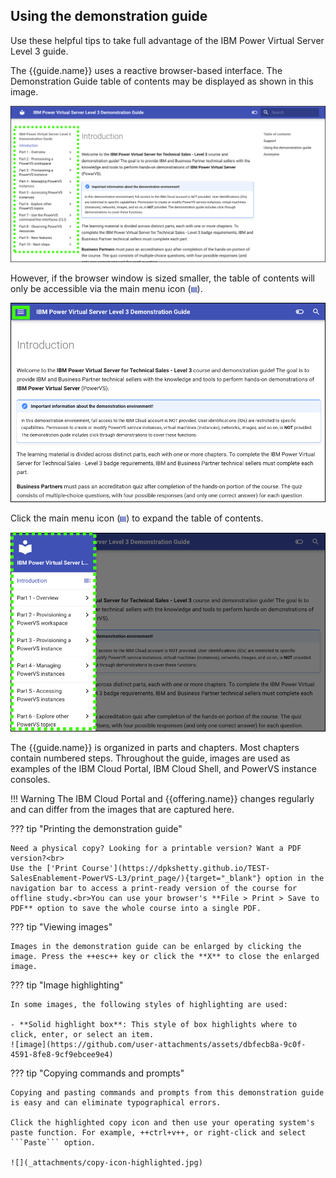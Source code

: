 ## Using the demonstration guide

Use these helpful tips to take full advantage of the IBM Power Virtual Server Level 3 guide.

The {{guide.name}} uses a reactive browser-based interface. The Demonstration Guide table of contents may be displayed as shown in this image.

![](_attachments/DemonstrationGuidTOC.png)

However, if the browser window is sized smaller, the table of contents will only be accessible via the main menu icon (![](_attachments/MainMenuIcon.png)).

![](_attachments/DemonstrationGuidTOCMainMenu.png)

Click the main menu icon (![](_attachments/MainMenuIcon.png)) to expand the table of contents.

![](_attachments/DemonstrationGuidTOCMMExpanded.png)

The {{guide.name}} is organized in parts and chapters. Most chapters contain numbered steps.
Throughout the guide, images are used as examples of the IBM Cloud Portal, IBM Cloud Shell, and PowerVS instance consoles.

!!! Warning
    The IBM Cloud Portal and {{offering.name}} changes regularly and can differ from the images that are captured here.

??? tip "Printing the demonstration guide"

    Need a physical copy? Looking for a printable version? Want a PDF version?<br>
    Use the ['Print Course'](https://dpkshetty.github.io/TEST-SalesEnablement-PowerVS-L3/print_page/){target="_blank"} option in the navigation bar to access a print-ready version of the course for offline study.<br>You can use your browser's **File > Print > Save to PDF** option to save the whole course into a single PDF.
 

??? tip "Viewing images"

    Images in the demonstration guide can be enlarged by clicking the image. Press the ++esc++ key or click the **X** to close the enlarged image.
 
??? tip "Image highlighting"

    In some images, the following styles of highlighting are used:

    - **Solid highlight box**: This style of box highlights where to click, enter, or select an item.
    ![image](https://github.com/user-attachments/assets/dbfecb8a-9c0f-4591-8fe8-9cf9ebcee9e4)

??? tip "Copying commands and prompts"

    Copying and pasting commands and prompts from this demonstration guide is easy and can eliminate typographical errors.

    Click the highlighted copy icon and then use your operating system's paste function. For example, ++ctrl+v++, or right-click and select ```Paste``` option.
    
    ![](_attachments/copy-icon-highlighted.jpg)

